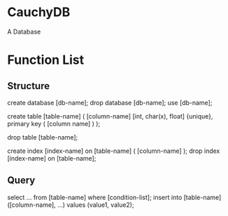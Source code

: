 CauchyDB
=========


A Database



# Function List

## Structure

create database [db-name];
drop database [db-name];
use [db-name];

create table [table-name] (
[column-name] [int, char(x), float] {unique},
primary key ( [column name] )
);

drop table [table-name];

create index [index-name] on [table-name] ( [column-name] );
drop index [index-name] on [table-name];

## Query

select ... from [table-name] where [condition-list];
insert into [table-name] ([column-name], ...) values (value1, value2);


